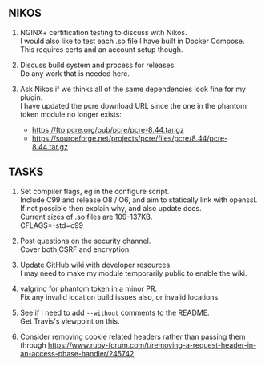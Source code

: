 NIKOS
-----
1. NGINX+ certification testing to discuss with Nikos.\
   I would also like to test each .so file I have built in Docker Compose.\
   This requires certs and an account setup though.

2. Discuss build system and process for releases.\
   Do any work that is needed here.

3. Ask Nikos if we thinks all of the same dependencies look fine for my plugin.\
   I have updated the pcre download URL since the one in the phantom token module no longer exists:
   - https://ftp.pcre.org/pub/pcre/pcre-8.44.tar.gz
   - https://sourceforge.net/projects/pcre/files/pcre/8.44/pcre-8.44.tar.gz

TASKS
-----
1. Set compiler flags, eg in the configure script.\
   Include C99 and release O8 / O6, and aim to statically link with openssl.\
   If not possible then explain why, and also update docs.\
   Current sizes of .so files are 109-137KB.\
   CFLAGS=-std=c99

2. Post questions on the security channel.\
   Cover both CSRF and encryption.

3. Update GitHub wiki with developer resources.\
   I may need to make my module temporarily public to enable the wiki.

4. valgrind for phantom token in a minor PR.\
   Fix any invalid location build issues also, or invalid locations.
 
5. See if I need to add `--without` comments to the README.\
   Get Travis's viewpoint on this.

6. Consider removing cookie related headers rather than passing them through
   https://www.ruby-forum.com/t/removing-a-request-header-in-an-access-phase-handler/245742